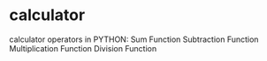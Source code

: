 # calculator
calculator operators in PYTHON:
Sum Function
Subtraction Function
Multiplication Function
Division Function
